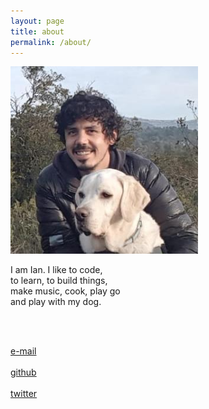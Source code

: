 ```yaml
---
layout: page
title: about
permalink: /about/
---
```


<img src="/img/prof_pic.jpg" style="width:80vw; max-width:300px">

<br>

I am Ian. I like to code,  <br>
to learn, to build things,  <br>
make music, cook, play go  <br>
and play with my dog.  <br>

<br>
<br>

<a href="mailto:iansedano@gmail.com">e-mail</a><br><br>
<a href="https://github.com/iansedano" target="_blank">github</a><br><br>
<a href="https://twitter.com" target="_blank">twitter</a><br><br>



<br>
<br>



